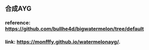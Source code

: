 ## 合成AYG
### reference: https://github.com/bullhe4d/bigwatermelon/tree/default
### link: https://monfffy.github.io/watermelonayg/.
